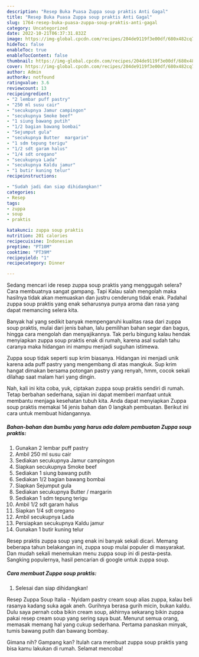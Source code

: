 ```yaml
---
description: "Resep Buka Puasa Zuppa soup praktis Anti Gagal"
title: "Resep Buka Puasa Zuppa soup praktis Anti Gagal"
slug: 1764-resep-buka-puasa-zuppa-soup-praktis-anti-gagal
category: Uncategorized
date: 2022-10-21T06:37:31.832Z
image: https://img-global.cpcdn.com/recipes/204de9119f3e00df/680x482cq70/zuppa-soup-praktis-foto-resep-utama.jpg
hideToc: false
enableToc: true
enableTocContent: false
thumbnail: https://img-global.cpcdn.com/recipes/204de9119f3e00df/680x482cq70/zuppa-soup-praktis-foto-resep-utama.jpg
cover: https://img-global.cpcdn.com/recipes/204de9119f3e00df/680x482cq70/zuppa-soup-praktis-foto-resep-utama.jpg
author: Admin
authorAv: notfound
ratingvalue: 3.6
reviewcount: 13
recipeingredient:
- "2 lembar puff pastry"
- "250 ml susu cair"
- "secukupnya Jamur campingon"
- "secukupnya Smoke beef"
- "1 siung bawang putih"
- "1/2 bagian bawang bombai"
- "Sejumput gula"
- "secukupnya Butter  margarin"
- "1 sdm tepung terigu"
- "1/2 sdt garam halus"
- "1/4 sdt oregano"
- "secukupnya Lada"
- "secukupnya Kaldu jamur"
- "1 butir kuning telur"
recipeinstructions:

- "Sudah jadi dan siap dihidangkan!"
categories:
- Resep
tags:
- zuppa
- soup
- praktis

katakunci: zuppa soup praktis 
nutrition: 201 calories
recipecuisine: Indonesian
preptime: "PT10M"
cooktime: "PT39M"
recipeyield: "1"
recipecategory: Dinner

---
```



Sedang mencari ide resep zuppa soup praktis yang menggugah selera? Cara membuatnya sangat gampang. Tapi Kalau salah mengolah maka hasilnya tidak akan memuaskan dan justru cenderung tidak enak. Padahal zuppa soup praktis yang enak seharusnya punya aroma dan rasa yang dapat memancing selera kita.


Banyak hal yang sedikit banyak mempengaruhi kualitas rasa dari zuppa soup praktis, mulai dari jenis bahan, lalu pemilihan bahan segar dan bagus, hingga cara mengolah dan menyajikannya. Tak perlu bingung kalau hendak menyiapkan zuppa soup praktis enak di rumah, karena asal sudah tahu caranya maka hidangan ini mampu menjadi suguhan istimewa.

Zuppa soup tidak seperti sup krim biasanya. Hidangan ini menjadi unik karena ada puff pastry yang mengembang di atas mangkuk. Sup krim hangat dimakan bersama potongan pastry yang renyah, hmm, cocok sekali dilahap saat malam hari yang dingin.


Nah, kali ini kita coba, yuk, ciptakan zuppa soup praktis sendiri di rumah. Tetap berbahan sederhana, sajian ini dapat memberi manfaat untuk membantu menjaga kesehatan tubuh kita. Anda dapat menyiapkan Zuppa soup praktis memakai 14 jenis bahan dan 0 langkah pembuatan. Berikut ini cara untuk membuat hidangannya.

<!--inarticleads1-->

##### Bahan-bahan dan bumbu yang harus ada dalam pembuatan Zuppa soup praktis:

1. Gunakan 2 lembar puff pastry
1. Ambil 250 ml susu cair
1. Sediakan secukupnya Jamur campingon
1. Siapkan secukupnya Smoke beef
1. Sediakan 1 siung bawang putih
1. Sediakan 1/2 bagian bawang bombai
1. Siapkan Sejumput gula
1. Sediakan secukupnya Butter / margarin
1. Sediakan 1 sdm tepung terigu
1. Ambil 1/2 sdt garam halus
1. Siapkan 1/4 sdt oregano
1. Ambil secukupnya Lada
1. Persiapkan secukupnya Kaldu jamur
1. Gunakan 1 butir kuning telur


Resep praktis zuppa soup yang enak ini banyak sekali dicari. Memang beberapa tahun belakangan ini, zuppa soup mulai populer di masyarakat. Dan mudah sekali menemukan menu zuppa soup ini di pesta-pesta. Sangking populernya, hasil pencarian di google untuk zuppa soup. 

<!--inarticleads2-->

##### Cara membuat Zuppa soup praktis:


1. Selesai dan siap dihidangkan!

Resep Zuppa Soup Italia - Nyidam pastry cream soup alias zuppa, kalau beli rasanya kadang suka agak aneh. Gurihnya berasa gurih micin, bukan kaldu. Dulu saya pernah coba bikin cream soup, akhirnya sekarang bikin zuppa pakai resep cream soup yang sering saya buat. Menurut semua orang, memasak memang hal yang cukup sederhana. Pertama panaskan minyak, tumis bawang putih dan bawang bombay. 

Gimana nih? Gampang kan? Itulah cara membuat zuppa soup praktis yang bisa kamu lakukan di rumah. Selamat mencoba!
